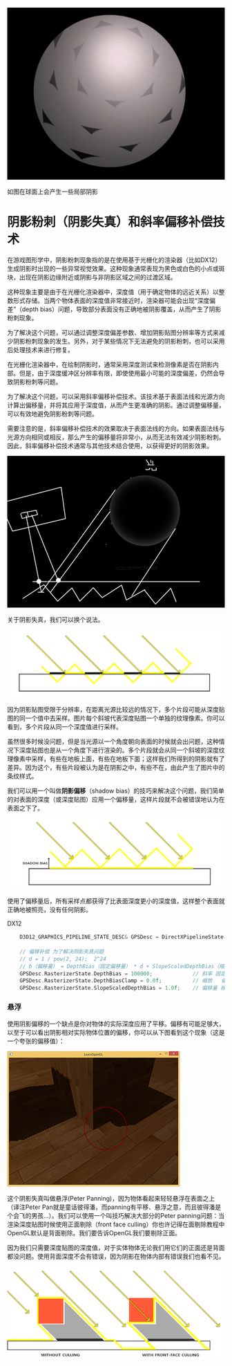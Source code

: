 ![image-20231206151748845](.\image-20231206151748845.png)

如图在球面上会产生一些局部阴影

# 阴影粉刺（阴影失真）和斜率偏移补偿技术

在游戏图形学中，阴影粉刺现象指的是在使用基于光栅化的渲染器（比如DX12）生成阴影时出现的一些异常视觉效果。这种现象通常表现为黑色或白色的小点或斑块，出现在阴影边缘附近或阴影与非阴影区域之间的过渡区域。

这种现象主要是由于在光栅化渲染器中，深度值（用于确定物体的远近关系）以整数形式存储。当两个物体表面的深度值非常接近时，渲染器可能会出现“深度偏差”（depth bias）问题，导致部分表面没有正确地被阴影覆盖，从而产生了阴影粉刺现象。

为了解决这个问题，可以通过调整深度偏差参数、增加阴影贴图分辨率等方式来减少阴影粉刺现象的发生。另外，对于某些情况下无法避免的阴影粉刺，也可以采用后处理技术来进行修复。

在光栅化渲染器中，在绘制阴影时，通常采用深度测试来检测像素是否在阴影内部。但是，由于深度缓冲区分辨率有限，即使使用最小可能的深度偏差，仍然会导致阴影粉刺等问题。

为了解决这个问题，可以采用斜率偏移补偿技术。该技术基于表面法线和光源方向计算出偏移量，并将其应用于深度值，从而产生更准确的阴影。通过调整偏移量，可以有效地避免阴影粉刺等问题。

需要注意的是，斜率偏移补偿技术的效果取决于表面法线的方向。如果表面法线与光源方向相同或相反，那么产生的偏移量将非常小，从而无法有效减少阴影粉刺。因此，斜率偏移补偿技术通常与其他技术结合使用，以获得更好的阴影效果。



![image-20231206151917582](.\image-20231206151917582.png)

关于阴影失真，我们可以换个说法。

![img](.\shadow_mapping_acne_diagram.png)



因为阴影贴图受限于分辨率，在距离光源比较远的情况下，多个片段可能从深度贴图的同一个值中去采样。图片每个斜坡代表深度贴图一个单独的纹理像素。你可以看到，多个片段从同一个深度值进行采样。

虽然很多时候没问题，但是当光源以一个角度朝向表面的时候就会出问题，这种情况下深度贴图也是从一个角度下进行渲染的。多个片段就会从同一个斜坡的深度纹理像素中采样，有些在地板上面，有些在地板下面；这样我们所得到的阴影就有了差异。因为这个，有些片段被认为是在阴影之中，有些不在，由此产生了图片中的条纹样式。

我们可以用一个叫做**阴影偏移**（shadow bias）的技巧来解决这个问题，我们简单的对表面的深度（或深度贴图）应用一个偏移量，这样片段就不会被错误地认为在表面之下了。

![img](.\shadow_mapping_acne_bias.png)

使用了偏移量后，所有采样点都获得了比表面深度更小的深度值，这样整个表面就正确地被照亮，没有任何阴影。

DX12

```c++
	D3D12_GRAPHICS_PIPELINE_STATE_DESC& GPSDesc = DirectXPipelineState->GetGPSDesc();

	// 偏移补偿 为了解决阴影失真问题
	// d = 1 / pow(2, 24);  2^24
	// b（偏移量） = DepthBias（固定偏移量） * d + SlopeScaledDepthBias（缩放因子） * MaxDepthSlope（最大深度）
	GPSDesc.RasterizerState.DepthBias = 100000;				// 斜率 固定偏移量
	GPSDesc.RasterizerState.DepthBiasClamp = 0.0f;			// 缩放	偏移量的限制，偏移量上限，最大偏移量
	GPSDesc.RasterizerState.SlopeScaledDepthBias = 1.0f;	// 偏移量 根据多边形斜率来控制的一个缩放因子
```



### 悬浮

使用阴影偏移的一个缺点是你对物体的实际深度应用了平移。偏移有可能足够大，以至于可以看出阴影相对实际物体位置的偏移，你可以从下图看到这个现象（这是一个夸张的偏移值）：

![img](.\shadow_mapping_peter_panning.png)

这个阴影失真叫做悬浮(Peter Panning)，因为物体看起来轻轻悬浮在表面之上（译注Peter Pan就是童话彼得潘，而panning有平移、悬浮之意，而且彼得潘是个会飞的男孩…）。我们可以使用一个叫技巧解决大部分的Peter panning问题：当渲染深度贴图时候使用正面剔除（front face culling）你也许记得在面剔除教程中OpenGL默认是背面剔除。我们要告诉OpenGL我们要剔除正面。

因为我们只需要深度贴图的深度值，对于实体物体无论我们用它们的正面还是背面都没问题。使用背面深度不会有错误，因为阴影在物体内部有错误我们也看不见。

![img](.\shadow_mapping_culling.png)